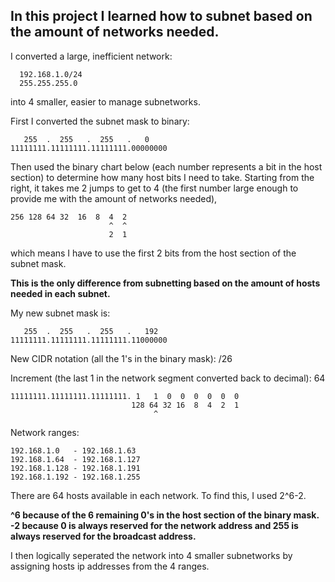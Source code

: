 <h2>In this project I learned how to subnet based on the amount of networks needed.</h2>

I converted a large, inefficient network:

      192.168.1.0/24
      255.255.255.0

into 4 smaller, easier to manage subnetworks.

First I converted the subnet mask to binary:

       255  .  255   .  255   .   0
    11111111.11111111.11111111.00000000

Then used the binary chart below (each number represents a bit in the host section) to determine how many host bits I need to take.
Starting from the right, it takes me 2 jumps to get to 4 (the first number large enough to provide me with the amount of networks needed),


    256 128 64 32  16  8  4  2
                          ^  ^
                          2  1


which means I have to use the first 2 bits from the host section of the subnet mask. 

**This is the only difference from subnetting based on the amount of hosts needed in each subnet.**

My new subnet mask is:

       255  .  255   .  255   .   192
    11111111.11111111.11111111.11000000


New CIDR notation (all the 1's in the binary mask): /26

Increment (the last 1 in the network segment converted back to decimal): 64


    11111111.11111111.11111111. 1   1  0  0  0  0  0  0
                               128 64 32 16  8  4  2  1
                                    ^

Network ranges:

    192.168.1.0   - 192.168.1.63
    192.168.1.64  - 192.168.1.127
    192.168.1.128 - 192.168.1.191
    192.168.1.192 - 192.168.1.255

There are 64 hosts available in each network. 
To find this, I used 2^6-2.

**^6 because of the 6 remaining 0's in the host section of the binary mask.**
**-2 because 0 is always reserved for the network address and 255 is always reserved for the broadcast address.**

I then logically seperated the network into 4 smaller subnetworks by assigning hosts ip addresses from the 4 ranges.
